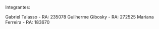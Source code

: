 Integrantes:

Gabriel Talasso - RA: 235078
Guilherme Gibosky - RA: 272525
Mariana Ferreira - RA: 183670

